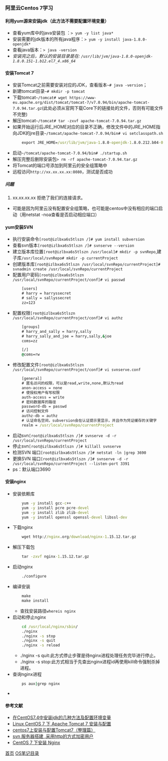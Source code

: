 ### 阿里云Centos 7学习

#### 利用yum源来安装jdk（此方法不需要配置环境变量）
* 查看yum库中的java安装包 ：`> yum -y list java*`
* 安装需要的jdk版本的所有java程序：`> yum -y install java-1.8.0-openjdk*`
* 查看java版本：`> java -version`
* *安装完之后，默认的安装目录是在: `/usr/lib/jvm/java-1.8.0-openjdk-1.8.0.151-1.b12.el7_4.x86_64`*

#### 安装Tomcat 7
* 安装Tomcat之前需要安装对应的JDK，查看版本`~# java -version`；
* 新建tomcat目录`~# mkdir -p tomcat`
* 下载tomcat`~/tomcat# wget https://www-eu.apache.org/dist/tomcat/tomcat-7/v7.0.94/bin/apache-tomcat-7.0.94.tar.gz`(此处必须从官网下载Core下的链接处的文件，否则有可能文件不完整)
* 解压tomcat`~/tomcat# tar -zxvf apache-tomcat-7.0.94.tar.gz`
* 如果开始运行后JRE_HOME对应的目录不正确，修改文件中的JRE_HOME指向JDK的jre目录`~/tomcat/apache-tomcat-7.0.94/bin# vi setclasspath.sh`
    ```cmd
        export JRE_HOME=/usr/lib/jvm/java-1.8.0-openjdk-1.8.0.212.b04-0.el7_6.x86_64/jre
    ```
* 启动`~/tomcat/apache-tomcat-7.0.94/bin# ./startup.sh`
* 解压完整后删除安装包`> rm -rf apache-tomcat-7.0.94.tar.gz`
* 将Tomcat的端口号添加到阿里云的安全组策略中
* 远程访问`http://xx.xx.xx.xx:8080`，测试是否成功

##### 问题
1. xx.xx.xx.xx 拒绝了我们的连接请求。  
* 可能是因为阿里云没有配置安全组策略，也可能是centos中没有相应的端口启动（用netstat -noa查看是否启动相应端口）

#### yum安装SVN
* 执行安装命令`[root@izlbxa6s5tlszn /]# yum install subversion`
* 查看svn版本`[root@izlbxa6s5tlszn /]# svnserve --version`
* 建立版本库位置`[root@izlbxa6s5tlszn /usr/local]# mkdir -p svnRepo`,建子库`/usr/local/svnRepo# mkdir -p currentProject`
* 创建版本库`[root@izlbxa6s5tlszn /usr/local/svnRepo/currentProject]# svnadmin create /usr/local/svnRepo/currentProject`
* 配置用户密码`[root@izlbxa6s5tlszn /usr/local/svnRepo/currentProject/conf]# vi passwd `
    ```cmd
        [users]
        # harry = harryssecret
        # sally = sallyssecret
        zz=123
    ```
* 配置权限`[root@izlbxa6s5tlszn /usr/local/svnRepo/currentProject/conf]# vi authz `
    ```cmd
        [groups]
        # harry_and_sally = harry,sally
        # harry_sally_and_joe = harry,sally,&joe
        coms=zz

        [/]
        @coms=rw
    ```
* 修改配置文件`[root@izlbxa6s5tlszn /usr/local/svnRepo/currentProject/conf]# vi svnserve.conf `
    ```cmd
        [general]
        # 匿名访问的权限，可以是read,write,none,默认为read
        anon-access = none
        # 使授权用户有写权限 
        auth-access = write
        # 密码数据库的路径 
        password-db = passwd
        # 访问控制文件 
        authz-db = authz
        # 认证命名空间，subversion会在认证提示里显示，并且作为凭证缓存的关键字 
        realm = /usr/local/svnRepo/currentProject
    ```
* 启动svn`[root@izlbxa6s5tlszn /]# svnserve -d -r /usr/local/svnRepo/currentProject`
* 停止svn`[root@izlbxa6s5tlszn /]# killall svnserve`
* 检测SVN 端口`[root@izlbxa6s5tlszn /]# netstat -ln |grep 3690`
* 更换SVN 端口`[root@izlbxa6s5tlszn /]# svnserve -d -r /usr/local/svnRepo/currentProject --listen-port 3391 `
* ps：默认端口3690

#### 安装nginx
* 安装依赖库
    ```cmd
        yum -y install gcc-c++
        yum -y install pcre pcre-devel
        yum -y install zlib zlib-devel
        yum -y install openssl openssl-devel libssl-dev
    ```
* 下载nginx
    ```cmd
        wget http://nginx.org/download/nginx-1.15.12.tar.gz
    ```
* 解压下载包
    ```cmd
        tar -zxvf nginx-1.15.12.tar.gz
    ```
* 启动nginx
    ```cmd
        ./configure
    ```
* 编译安装
    ```cmd
        make
        make install
    ```
    * 查找安装路径`whereis nginx`
* 启动和停止nginx
    ```cmd
        cd /usr/local/nginx/sbin/
        ./nginx 
        ./nginx -s stop
        ./nginx -s quit
        ./nginx -s reload
    ```
    * ./nginx -s quit:此方式停止步骤是待nginx进程处理任务完毕进行停止。
    * ./nginx -s stop:此方式相当于先查出nginx进程id再使用kill命令强制杀掉进程。
* 查询nginx进程
    ```cmd
        ps aux|grep nginx
    ```
* 

#### 参考文献
* [在CentOS7.4中安装jdk的几种方法及配置环境变量](https://blog.csdn.net/qq_32786873/article/details/78749384)
* [Linux CentOS 7 下 Apache Tomcat 7 安装与配置](https://www.cnblogs.com/yaowen/p/9041926.html)
* [centos7上安装与配置Tomcat7（整理篇）](https://www.cnblogs.com/luhouxiang/p/4810180.html)
* [svn 服务器搭建 ,采用http的方式加密用户](https://www.cnblogs.com/yangjian1/p/8017600.html)
* [CentOS 7 下安装 Nginx](https://www.linuxidc.com/Linux/2016-09/134907.htm)

[首页](../../README.md)  [OS笔记目录](OSShell.md)
